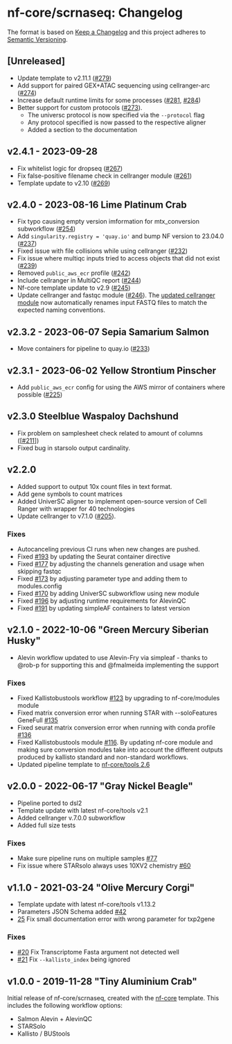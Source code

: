 # nf-core/scrnaseq: Changelog

The format is based on [Keep a Changelog](https://keepachangelog.com/en/1.0.0/)
and this project adheres to [Semantic Versioning](https://semver.org/spec/v2.0.0.html).

## [Unreleased]

- Update template to v2.11.1 ([#279](https://github.com/nf-core/scrnaseq/pull/279))
- Add support for paired GEX+ATAC sequencing using cellranger-arc ([#274](https://github.com/nf-core/scrnaseq/pull/274))
- Increase default runtime limits for some processes ([#281](https://github.com/nf-core/scrnaseq/pull/281), [#284](https://github.com/nf-core/scrnaseq/pull/284))
- Better support for custom protocols ([#273](https://github.com/nf-core/scrnaseq/pull/273)).
  - The universc protocol is now specified via the `--protocol` flag
  - Any protocol specified is now passed to the respective aligner
  - Added a section to the documentation

## v2.4.1 - 2023-09-28

- Fix whitelist logic for dropseq ([#267](https://github.com/nf-core/scrnaseq/pull/267))
- Fix false-positive filename check in cellranger module ([#261](https://github.com/nf-core/scrnaseq/pull/261))
- Template update to v2.10 ([#269](https://github.com/nf-core/scrnaseq/pull/269))

## v2.4.0 - 2023-08-16 Lime Platinum Crab

- Fix typo causing empty version imformation for mtx_conversion subworkflow ([#254](https://github.com/nf-core/scrnaseq/pull/254))
- Add `singularity.registry = 'quay.io'` and bump NF version to 23.04.0 ([#237](https://github.com/nf-core/scrnaseq/pull/237))
- Fixed issue with file collisions while using cellranger ([#232](https://github.com/nf-core/scrnaseq/pull/232))
- Fix issue where multiqc inputs tried to access objects that did not exist ([#239](https://github.com/nf-core/scrnaseq/pull/239))
- Removed `public_aws_ecr` profile ([#242](https://github.com/nf-core/scrnaseq/pull/242))
- Include cellranger in MultiQC report ([#244](https://github.com/nf-core/scrnaseq/pull/244))
- Nf-core template update to v2.9 ([#245](https://github.com/nf-core/scrnaseq/pull/245))
- Update cellranger and fastqc module ([#246](https://github.com/nf-core/scrnaseq/pull/246)).
  The [updated cellranger module](https://github.com/nf-core/modules/pull/3537) now automatically renames input FASTQ
  files to match the expected naming conventions.

## v2.3.2 - 2023-06-07 Sepia Samarium Salmon

- Move containers for pipeline to quay.io ([#233](https://github.com/nf-core/scrnaseq/pull/233))

## v2.3.1 - 2023-06-02 Yellow Strontium Pinscher

- Add `public_aws_ecr` config for using the AWS mirror of containers where possible ([#225](https://github.com/nf-core/scrnaseq/pull/225))

## v2.3.0 Steelblue Waspaloy Dachshund

- Fix problem on samplesheet check related to amount of columns ([[#211](https://github.com/nf-core/scrnaseq/issues/211)])
- Fixed bug in starsolo output cardinality.

## v2.2.0

- Added support to output 10x count files in text format.
- Add gene symbols to count matrices
- Added UniverSC aligner to implement open-source version of Cell Ranger with wrapper for 40 technologies
- Update cellranger to v7.1.0 ([#205](https://github.com/nf-core/scrnaseq/pull/205)).

### Fixes

- Autocanceling previous CI runs when new changes are pushed.
- Fixed [#193](https://github.com/nf-core/scrnaseq/issues/177) by updating the Seurat container directive
- Fixed [#177](https://github.com/nf-core/scrnaseq/issues/177) by adjusting the channels generation and usage when skipping fastqc
- Fixed [#173](https://github.com/nf-core/scrnaseq/issues/173) by adjusting parameter type and adding them to modules.config
- Fixed [#170](https://github.com/nf-core/scrnaseq/issues/170) by adding UniverSC subworkflow using new module
- Fixed [#196](https://github.com/nf-core/scrnaseq/issues/196) by adjusting runtime requirements for AlevinQC
- Fixed [#191](https://github.com/nf-core/scrnaseq/issues/191) by updating simpleAF containers to latest version

## v2.1.0 - 2022-10-06 "Green Mercury Siberian Husky"

- Alevin workflow updated to use Alevin-Fry via simpleaf - thanks to @rob-p for supporting this and @fmalmeida implementing the support

### Fixes

- Fixed Kallistobustools workflow [#123](https://github.com/nf-core/scrnaseq/issues/123) by upgrading to nf-core/modules module
- Fixed matrix conversion error when running STAR with --soloFeatures GeneFull [#135](https://github.com/nf-core/scrnaseq/pull/135)
- Fixed seurat matrix conversion error when running with conda profile [#136](https://github.com/nf-core/scrnaseq/pull/136)
- Fixed Kallistobustools module [#116](https://github.com/nf-core/scrnaseq/issues/116). By updating nf-core module and making sure conversion modules take into account the different outputs produced by kallisto standard and non-standard workflows.
- Updated pipeline template to [nf-core/tools 2.6](https://github.com/nf-core/tools/releases/tag/2.6)

## v2.0.0 - 2022-06-17 "Gray Nickel Beagle"

- Pipeline ported to dsl2
- Template update with latest nf-core/tools v2.1
- Added cellranger v.7.0.0 subworkflow
- Added full size tests

### Fixes

- Make sure pipeline runs on multiple samples [#77](https://github.com/nf-core/scrnaseq/pull/77)
- Fix issue where STARsolo always uses 10XV2 chemistry [#60](https://github.com/nf-core/scrnaseq/issues/60)

## v1.1.0 - 2021-03-24 "Olive Mercury Corgi"

- Template update with latest nf-core/tools v1.13.2
- Parameters JSON Schema added [#42](https://github.com/nf-core/scrnaseq/issues/42)
- [25](https://github.com/nf-core/scrnaseq/issues/25) Fix small documentation error with wrong parameter for txp2gene

### Fixes

- [#20](https://github.com/nf-core/scrnaseq/issues/20) Fix Transcriptome Fasta argument not detected well
- [#21](https://github.com/nf-core/scrnaseq/issues/21) Fix `--kallisto_index` being ignored

## v1.0.0 - 2019-11-28 "Tiny Aluminium Crab"

Initial release of nf-core/scrnaseq, created with the [nf-core](http://nf-co.re/) template.
This includes the following workflow options:

- Salmon Alevin + AlevinQC
- STARSolo
- Kallisto / BUStools
